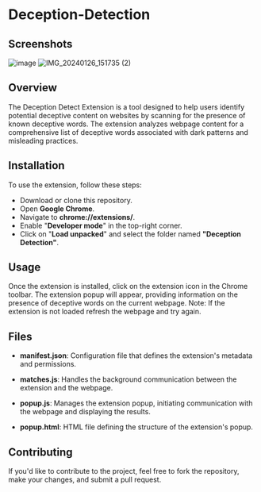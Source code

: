 # Deception-Detection

## Screenshots
![image](https://github.com/ShivAkash/Deception-Detection/assets/75986286/c810fe3e-4abc-4ff4-9a3d-922ce5f09b8b)
![IMG_20240126_151735 (2)](https://github.com/ShivAkash/Deception-Detection/assets/75986286/e578cdbb-4605-4e55-9952-d37a7c96f1cf)

## Overview
The Deception Detect Extension is a tool designed to help users identify potential deceptive content on websites by scanning for the presence of known deceptive words. The extension analyzes webpage content for a comprehensive list of deceptive words associated with dark patterns and misleading practices.

## Installation
To use the extension, follow these steps:

- Download or clone this repository.
- Open **Google Chrome**.
- Navigate to **chrome://extensions/**.
- Enable "**Developer mode**" in the top-right corner.
- Click on "**Load unpacked**" and select the folder named **"Deception Detection"**.
  
## Usage
Once the extension is installed, click on the extension icon in the Chrome toolbar. The extension popup will appear, providing information on the presence of deceptive words on the current webpage.
Note: If the extension is not loaded refresh the webpage and try again.

## Files

* **manifest.json**: Configuration file that defines the extension's metadata and permissions.

* **matches.js**: Handles the background communication between the extension and the webpage.

* **popup.js**: Manages the extension popup, initiating communication with the webpage and displaying the results.

* **popup.html**: HTML file defining the structure of the extension's popup.

## Contributing
If you'd like to contribute to the project, feel free to fork the repository, make your changes, and submit a pull request.






